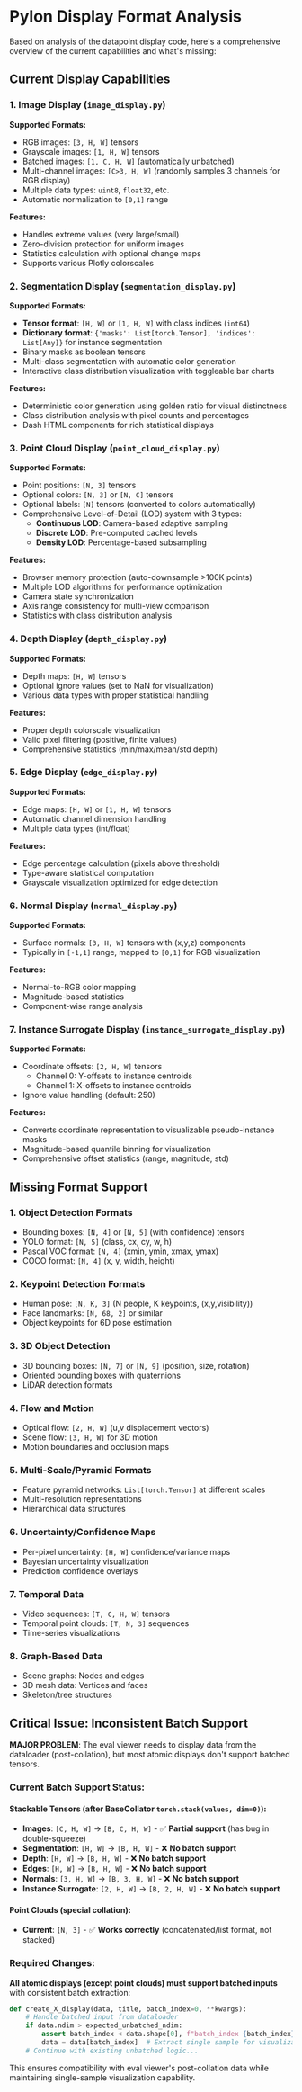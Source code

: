 # Pylon Display Format Analysis

Based on analysis of the datapoint display code, here's a comprehensive overview of the current capabilities and what's missing:

## Current Display Capabilities

### 1. **Image Display** (`image_display.py`)
**Supported Formats:**
- RGB images: `[3, H, W]` tensors
- Grayscale images: `[1, H, W]` tensors  
- Batched images: `[1, C, H, W]` (automatically unbatched)
- Multi-channel images: `[C>3, H, W]` (randomly samples 3 channels for RGB display)
- Multiple data types: `uint8`, `float32`, etc.
- Automatic normalization to `[0,1]` range

**Features:**
- Handles extreme values (very large/small)
- Zero-division protection for uniform images
- Statistics calculation with optional change maps
- Supports various Plotly colorscales

### 2. **Segmentation Display** (`segmentation_display.py`)
**Supported Formats:**
- **Tensor format**: `[H, W]` or `[1, H, W]` with class indices (`int64`)
- **Dictionary format**: `{'masks': List[torch.Tensor], 'indices': List[Any]}` for instance segmentation
- Binary masks as boolean tensors
- Multi-class segmentation with automatic color generation
- Interactive class distribution visualization with toggleable bar charts

**Features:**
- Deterministic color generation using golden ratio for visual distinctness
- Class distribution analysis with pixel counts and percentages
- Dash HTML components for rich statistical displays

### 3. **Point Cloud Display** (`point_cloud_display.py`)
**Supported Formats:**
- Point positions: `[N, 3]` tensors
- Optional colors: `[N, 3]` or `[N, C]` tensors
- Optional labels: `[N]` tensors (converted to colors automatically)
- Comprehensive Level-of-Detail (LOD) system with 3 types:
  - **Continuous LOD**: Camera-based adaptive sampling
  - **Discrete LOD**: Pre-computed cached levels
  - **Density LOD**: Percentage-based subsampling

**Features:**
- Browser memory protection (auto-downsample >100K points)
- Multiple LOD algorithms for performance optimization
- Camera state synchronization
- Axis range consistency for multi-view comparison
- Statistics with class distribution analysis

### 4. **Depth Display** (`depth_display.py`)
**Supported Formats:**
- Depth maps: `[H, W]` tensors
- Optional ignore values (set to NaN for visualization)
- Various data types with proper statistical handling

**Features:**
- Proper depth colorscale visualization
- Valid pixel filtering (positive, finite values)
- Comprehensive statistics (min/max/mean/std depth)

### 5. **Edge Display** (`edge_display.py`)
**Supported Formats:**
- Edge maps: `[H, W]` or `[1, H, W]` tensors
- Automatic channel dimension handling
- Multiple data types (int/float)

**Features:**
- Edge percentage calculation (pixels above threshold)
- Type-aware statistical computation
- Grayscale visualization optimized for edge detection

### 6. **Normal Display** (`normal_display.py`)
**Supported Formats:**
- Surface normals: `[3, H, W]` tensors with (x,y,z) components
- Typically in `[-1,1]` range, mapped to `[0,1]` for RGB visualization

**Features:**
- Normal-to-RGB color mapping
- Magnitude-based statistics
- Component-wise range analysis

### 7. **Instance Surrogate Display** (`instance_surrogate_display.py`)
**Supported Formats:**
- Coordinate offsets: `[2, H, W]` tensors
  - Channel 0: Y-offsets to instance centroids
  - Channel 1: X-offsets to instance centroids
- Ignore value handling (default: 250)

**Features:**
- Converts coordinate representation to visualizable pseudo-instance masks
- Magnitude-based quantile binning for visualization
- Comprehensive offset statistics (range, magnitude, std)

## Missing Format Support

### 1. **Object Detection Formats**
- Bounding boxes: `[N, 4]` or `[N, 5]` (with confidence) tensors
- YOLO format: `[N, 5]` (class, cx, cy, w, h)
- Pascal VOC format: `[N, 4]` (xmin, ymin, xmax, ymax)
- COCO format: `[N, 4]` (x, y, width, height)

### 2. **Keypoint Detection Formats**
- Human pose: `[N, K, 3]` (N people, K keypoints, (x,y,visibility))
- Face landmarks: `[N, 68, 2]` or similar
- Object keypoints for 6D pose estimation

### 3. **3D Object Detection**
- 3D bounding boxes: `[N, 7]` or `[N, 9]` (position, size, rotation)
- Oriented bounding boxes with quaternions
- LiDAR detection formats

### 4. **Flow and Motion**
- Optical flow: `[2, H, W]` (u,v displacement vectors)
- Scene flow: `[3, H, W]` for 3D motion
- Motion boundaries and occlusion maps

### 5. **Multi-Scale/Pyramid Formats**
- Feature pyramid networks: `List[torch.Tensor]` at different scales
- Multi-resolution representations
- Hierarchical data structures

### 6. **Uncertainty/Confidence Maps**
- Per-pixel uncertainty: `[H, W]` confidence/variance maps
- Bayesian uncertainty visualization
- Prediction confidence overlays

### 7. **Temporal Data**
- Video sequences: `[T, C, H, W]` tensors
- Temporal point clouds: `[T, N, 3]` sequences
- Time-series visualizations

### 8. **Graph-Based Data**
- Scene graphs: Nodes and edges
- 3D mesh data: Vertices and faces
- Skeleton/tree structures

## Critical Issue: Inconsistent Batch Support

**MAJOR PROBLEM**: The eval viewer needs to display data from the dataloader (post-collation), but most atomic displays don't support batched tensors.

### Current Batch Support Status:

#### **Stackable Tensors** (after BaseCollator `torch.stack(values, dim=0)`):
- **Images**: `[C, H, W]` → `[B, C, H, W]` - ✅ **Partial support** (has bug in double-squeeze)
- **Segmentation**: `[H, W]` → `[B, H, W]` - ❌ **No batch support**
- **Depth**: `[H, W]` → `[B, H, W]` - ❌ **No batch support**
- **Edges**: `[H, W]` → `[B, H, W]` - ❌ **No batch support**
- **Normals**: `[3, H, W]` → `[B, 3, H, W]` - ❌ **No batch support**
- **Instance Surrogate**: `[2, H, W]` → `[B, 2, H, W]` - ❌ **No batch support**

#### **Point Clouds** (special collation):
- **Current**: `[N, 3]` - ✅ **Works correctly** (concatenated/list format, not stacked)

### Required Changes:

**All atomic displays (except point clouds) must support batched inputs** with consistent batch extraction:

```python
def create_X_display(data, title, batch_index=0, **kwargs):
    # Handle batched input from dataloader
    if data.ndim > expected_unbatched_ndim:
        assert batch_index < data.shape[0], f"batch_index {batch_index} >= batch_size {data.shape[0]}"
        data = data[batch_index]  # Extract single sample for visualization
    # Continue with existing unbatched logic...
```

This ensures compatibility with eval viewer's post-collation data while maintaining single-sample visualization capability.